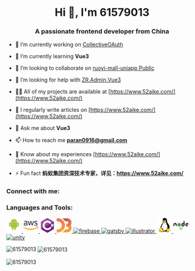 <h1 align="center">Hi 👋, I'm 61579013</h1>
<h3 align="center">A passionate frontend developer from China</h3>

- 🔭 I’m currently working on [CollectiveOAuth](https://github.com/61579013/CollectiveOAuth)

- 🌱 I’m currently learning **Vue3**

- 👯 I’m looking to collaborate on [ruoyi-mall-uniapp Public](https://github.com/61579013/ruoyi-mall-uniapp)

- 🤝 I’m looking for help with [ZR.Admin.Vue3](https://github.com/61579013/ZR.Admin.Vue3)

- 👨‍💻 All of my projects are available at [https://www.52aike.com/](https://www.52aike.com/)

- 📝 I regularly write articles on [https://www.52aike.com/](https://www.52aike.com/)

- 💬 Ask me about **Vue3**

- 📫 How to reach me **paran0916@gmail.com**

- 📄 Know about my experiences [https://www.52aike.com/](https://www.52aike.com/)

- ⚡ Fun fact **蚂蚁集团资深技术专家，详见：https://www.52aike.com/**

<h3 align="left">Connect with me:</h3>
<p align="left">
</p>

<h3 align="left">Languages and Tools:</h3>
<p align="left"> <a href="https://developer.android.com" target="_blank" rel="noreferrer"> <img src="https://raw.githubusercontent.com/devicons/devicon/master/icons/android/android-original-wordmark.svg" alt="android" width="40" height="40"/> </a> <a href="https://aws.amazon.com" target="_blank" rel="noreferrer"> <img src="https://raw.githubusercontent.com/devicons/devicon/master/icons/amazonwebservices/amazonwebservices-original-wordmark.svg" alt="aws" width="40" height="40"/> </a> <a href="https://www.w3schools.com/cs/" target="_blank" rel="noreferrer"> <img src="https://raw.githubusercontent.com/devicons/devicon/master/icons/csharp/csharp-original.svg" alt="csharp" width="40" height="40"/> </a> <a href="https://d3js.org/" target="_blank" rel="noreferrer"> <img src="https://raw.githubusercontent.com/devicons/devicon/master/icons/d3js/d3js-original.svg" alt="d3js" width="40" height="40"/> </a> <a href="https://firebase.google.com/" target="_blank" rel="noreferrer"> <img src="https://www.vectorlogo.zone/logos/firebase/firebase-icon.svg" alt="firebase" width="40" height="40"/> </a> <a href="https://www.gatsbyjs.com/" target="_blank" rel="noreferrer"> <img src="https://www.vectorlogo.zone/logos/gatsbyjs/gatsbyjs-icon.svg" alt="gatsby" width="40" height="40"/> </a> <a href="https://www.adobe.com/in/products/illustrator.html" target="_blank" rel="noreferrer"> <img src="https://www.vectorlogo.zone/logos/adobe_illustrator/adobe_illustrator-icon.svg" alt="illustrator" width="40" height="40"/> </a> <a href="https://www.linux.org/" target="_blank" rel="noreferrer"> <img src="https://raw.githubusercontent.com/devicons/devicon/master/icons/linux/linux-original.svg" alt="linux" width="40" height="40"/> </a> <a href="https://nodejs.org" target="_blank" rel="noreferrer"> <img src="https://raw.githubusercontent.com/devicons/devicon/master/icons/nodejs/nodejs-original-wordmark.svg" alt="nodejs" width="40" height="40"/> </a> <a href="https://unity.com/" target="_blank" rel="noreferrer"> <img src="https://www.vectorlogo.zone/logos/unity3d/unity3d-icon.svg" alt="unity" width="40" height="40"/> </a> </p>

<p><img align="left" src="https://github-readme-stats.vercel.app/api/top-langs?username=61579013&show_icons=true&locale=en&layout=compact" alt="61579013" /></p>

<p>&nbsp;<img align="center" src="https://github-readme-stats.vercel.app/api?username=61579013&show_icons=true&locale=en" alt="61579013" /></p>

<p><img align="center" src="https://github-readme-streak-stats.herokuapp.com/?user=61579013&" alt="61579013" /></p>
